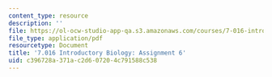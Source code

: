 ```yaml
---
content_type: resource
description: ''
file: https://ol-ocw-studio-app-qa.s3.amazonaws.com/courses/7-016-introductory-biology-fall-2018/c396728a371ac2d607204c791588c538_MIT7_016F18PS6.pdf
file_type: application/pdf
resourcetype: Document
title: '7.016 Introductory Biology: Assignment 6'
uid: c396728a-371a-c2d6-0720-4c791588c538
---
```

